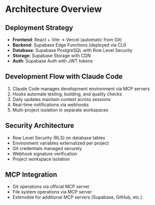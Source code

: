 # Architecture Overview

## Deployment Strategy
- **Frontend**: React + Vite → Vercel (automatic from Git)
- **Backend**: Supabase Edge Functions (deployed via CLI)
- **Database**: Supabase PostgreSQL with Row Level Security
- **Storage**: Supabase Storage with CDN
- **Auth**: Supabase Auth with JWT tokens

## Development Flow with Claude Code
1. Claude Code manages development environment via MCP servers
2. Hooks automate testing, building, and quality checks  
3. Daily updates maintain context across sessions
4. Real-time notifications via webhooks
5. Multi-project isolation in separate workspaces

## Security Architecture
- Row Level Security (RLS) on database tables
- Environment variables externalized per project
- Git credentials managed securely
- Webhook signature verification
- Project workspace isolation

## MCP Integration
- Git operations via official MCP server
- File system operations via MCP server
- Extensible for additional MCP servers (Supabase, GitHub, etc.)
